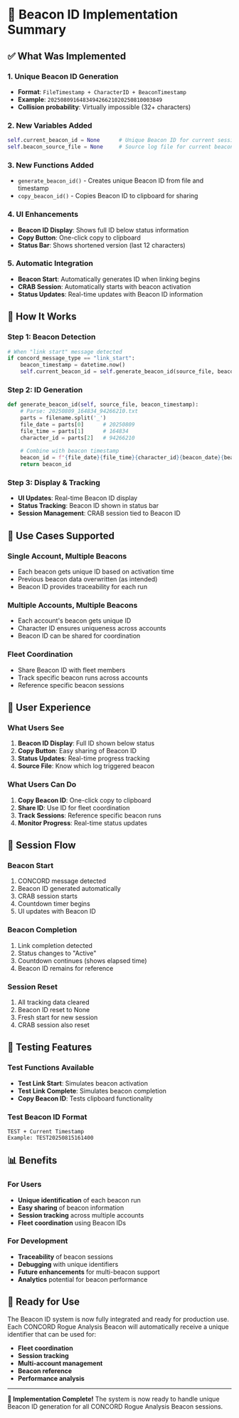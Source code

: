 # 🚀 **Beacon ID Implementation Summary**

## ✅ **What Was Implemented**

### **1. Unique Beacon ID Generation**
- **Format**: `FileTimestamp + CharacterID + BeaconTimestamp`
- **Example**: `202508091648349426621020250810003849`
- **Collision probability**: Virtually impossible (32+ characters)

### **2. New Variables Added**
```python
self.current_beacon_id = None      # Unique Beacon ID for current session
self.beacon_source_file = None     # Source log file for current beacon
```

### **3. New Functions Added**
- `generate_beacon_id()` - Creates unique Beacon ID from file and timestamp
- `copy_beacon_id()` - Copies Beacon ID to clipboard for sharing

### **4. UI Enhancements**
- **Beacon ID Display**: Shows full ID below status information
- **Copy Button**: One-click copy to clipboard
- **Status Bar**: Shows shortened version (last 12 characters)

### **5. Automatic Integration**
- **Beacon Start**: Automatically generates ID when linking begins
- **CRAB Session**: Automatically starts with beacon activation
- **Status Updates**: Real-time updates with Beacon ID information

## 🔧 **How It Works**

### **Step 1: Beacon Detection**
```python
# When "link start" message detected
if concord_message_type == "link_start":
    beacon_timestamp = datetime.now()
    self.current_beacon_id = self.generate_beacon_id(source_file, beacon_timestamp)
```

### **Step 2: ID Generation**
```python
def generate_beacon_id(self, source_file, beacon_timestamp):
    # Parse: 20250809_164834_94266210.txt
    parts = filename.split('_')
    file_date = parts[0]      # 20250809
    file_time = parts[1]      # 164834
    character_id = parts[2]   # 94266210
    
    # Combine with beacon timestamp
    beacon_id = f"{file_date}{file_time}{character_id}{beacon_date}{beacon_time}"
    return beacon_id
```

### **Step 3: Display & Tracking**
- **UI Updates**: Real-time Beacon ID display
- **Status Tracking**: Beacon ID shown in status bar
- **Session Management**: CRAB session tied to Beacon ID

## 🎯 **Use Cases Supported**

### **Single Account, Multiple Beacons**
- Each beacon gets unique ID based on activation time
- Previous beacon data overwritten (as intended)
- Beacon ID provides traceability for each run

### **Multiple Accounts, Multiple Beacons**
- Each account's beacon gets unique ID
- Character ID ensures uniqueness across accounts
- Beacon ID can be shared for coordination

### **Fleet Coordination**
- Share Beacon ID with fleet members
- Track specific beacon runs across accounts
- Reference specific beacon sessions

## 📱 **User Experience**

### **What Users See**
1. **Beacon ID Display**: Full ID shown below status
2. **Copy Button**: Easy sharing of Beacon ID
3. **Status Updates**: Real-time progress tracking
4. **Source File**: Know which log triggered beacon

### **What Users Can Do**
1. **Copy Beacon ID**: One-click copy to clipboard
2. **Share ID**: Use ID for fleet coordination
3. **Track Sessions**: Reference specific beacon runs
4. **Monitor Progress**: Real-time status updates

## 🔄 **Session Flow**

### **Beacon Start**
1. CONCORD message detected
2. Beacon ID generated automatically
3. CRAB session starts
4. Countdown timer begins
5. UI updates with Beacon ID

### **Beacon Completion**
1. Link completion detected
2. Status changes to "Active"
3. Countdown continues (shows elapsed time)
4. Beacon ID remains for reference

### **Session Reset**
1. All tracking data cleared
2. Beacon ID reset to None
3. Fresh start for new session
4. CRAB session also reset

## 🧪 **Testing Features**

### **Test Functions Available**
- **Test Link Start**: Simulates beacon activation
- **Test Link Complete**: Simulates beacon completion
- **Copy Beacon ID**: Tests clipboard functionality

### **Test Beacon ID Format**
```
TEST + Current Timestamp
Example: TEST20250815161400
```

## 📊 **Benefits**

### **For Users**
- **Unique identification** of each beacon run
- **Easy sharing** of beacon information
- **Session tracking** across multiple accounts
- **Fleet coordination** using Beacon IDs

### **For Development**
- **Traceability** of beacon sessions
- **Debugging** with unique identifiers
- **Future enhancements** for multi-beacon support
- **Analytics** potential for beacon performance

## 🚀 **Ready for Use**

The Beacon ID system is now fully integrated and ready for production use. Each CONCORD Rogue Analysis Beacon will automatically receive a unique identifier that can be used for:

- **Fleet coordination**
- **Session tracking**
- **Multi-account management**
- **Beacon reference**
- **Performance analysis**

---

**🎉 Implementation Complete!** The system is now ready to handle unique Beacon ID generation for all CONCORD Rogue Analysis Beacon sessions.
